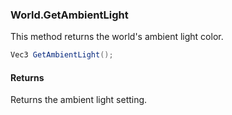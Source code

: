 ### World.GetAmbientLight

This method returns the world's ambient light color.

```csharp
Vec3 GetAmbientLight();
```

#### Returns

Returns the ambient light setting.